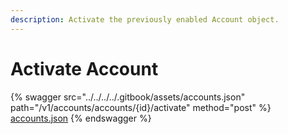 ```yaml
---
description: Activate the previously enabled Account object.
---
```


# Activate Account

{% swagger src="../../../../.gitbook/assets/accounts.json" path="/v1/accounts/accounts/{id}/activate" method="post" %}
[accounts.json](../../../../.gitbook/assets/accounts.json)
{% endswagger %}
